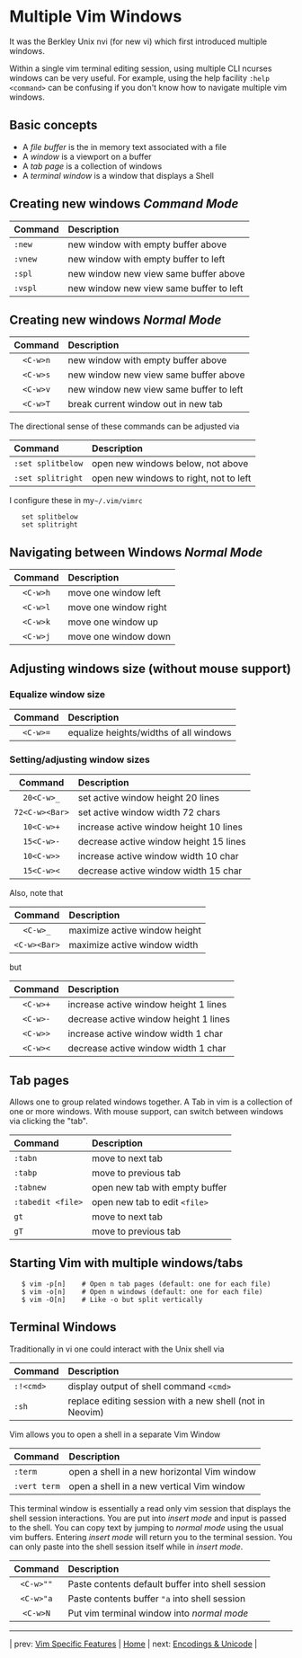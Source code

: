 # Multiple Vim Windows

It was the Berkley Unix nvi (for new vi) which first
introduced multiple windows.

Within a single vim terminal editing session, using multiple
CLI ncurses windows can be very useful.  For example,
using the help facility `:help <command>` can be confusing
if you don't know how to navigate multiple vim windows.

## Basic concepts

* A *file buffer* is the in memory text associated with a file
* A *window* is a viewport on a buffer
* A *tab page* is a collection of windows
* A *terminal window* is a window that displays a Shell

## Creating new windows *Command Mode*

| Command | Description                             |
|:------- |:--------------------------------------- |
| `:new`  | new window with empty buffer above      |
| `:vnew` | new window with empty buffer to left    |
| `:spl`  | new window new view same buffer above   |
| `:vspl` | new window new view same buffer to left |

## Creating new windows *Normal Mode*

| Command  | Description                             |
|:--------:|:--------------------------------------- |
| `<C-w>n` | new window with empty buffer above      |
| `<C-w>s` | new window new view same buffer above   |
| `<C-w>v` | new window new view same buffer to left |
| `<C-w>T` | break current window out in new tab     |

The directional sense of these commands can be adjusted via

| Command           | Description                            |
|:----------------- |:-------------------------------------- |
| `:set splitbelow` | open new windows below, not above      |
| `:set splitright` | open new windows to right, not to left |

I configure these in my`~/.vim/vimrc`

```
   set splitbelow
   set splitright
```

## Navigating between Windows *Normal Mode*

| Command     | Description           |
|:-----------:|:--------------------- |
| `<C-w>h`    | move one window left  |
| `<C-w>l`    | move one window right |
| `<C-w>k`    | move one window up    |
| `<C-w>j`    | move one window down  |

## Adjusting windows size (without mouse support)

### Equalize window size

| Command     | Description                            |
|:-----------:|:-------------------------------------- |
| `<C-w>=`    | equalize heights/widths of all windows |

### Setting/adjusting window sizes

| Command        | Description                            |
|:--------------:|:-------------------------------------- |
| `20<C-w>_`     | set active window height 20 lines      |
| `72<C-w><Bar>` | set active window width 72 chars       |
| `10<C-w>+`     | increase active window height 10 lines |
| `15<C-w>-`     | decrease active window height 15 lines |
| `10<C-w>>`     | increase active window width 10 char   |
| `15<C-w><`     | decrease active window width 15 char   |

Also, note that

| Command      | Description                   |
|:------------:|:----------------------------- |
| `<C-w>_`     | maximize active window height |
| `<C-w><Bar>` | maximize active window width  |

but

| Command  | Description                            |
|:--------:|:-------------------------------------- |
| `<C-w>+` | increase active window height 1 lines  |
| `<C-w>-` | decrease active window height 1 lines  |
| `<C-w>>` | increase active window width 1 char    |
| `<C-w><` | decrease active window width 1 char    |

## Tab pages

Allows one to group related windows together.  A Tab in vim
is a collection of one or more windows.  With mouse support,
can switch between windows via clicking the "tab".

| Command           | Description                    |
|:----------------- |:------------------------------ |
| `:tabn`           | move to next tab               |
| `:tabp`           | move to previous tab           |
| `:tabnew`         | open new tab with empty buffer |
| `:tabedit <file>` | open new tab to edit `<file>`  |
| `gt`              | move to next tab               |
| `gT`              | move to previous tab           |

## Starting Vim with multiple windows/tabs

```
   $ vim -p[n]    # Open n tab pages (default: one for each file)
   $ vim -o[n]    # Open n windows (default: one for each file)
   $ vim -O[n]    # Like -o but split vertically
```

## Terminal Windows

Traditionally in vi one could interact with the Unix shell via

| Command   | Description                                              |
|:--------- |:----------------------------------------                 |
| `:!<cmd>` | display output of shell command `<cmd>`                  |
| `:sh`     | replace editing session with a new shell (not in Neovim) |

Vim allows you to open a shell in a separate Vim Window

| Command      | Description                                 |
|:------------ |:------------------------------------------- |
| `:term`      | open a shell in a new horizontal Vim window |
| `:vert term` | open a shell in a new vertical Vim window   |

This terminal window is essentially a read only vim session that
displays the shell session interactions.  You are put into
*insert mode* and input is passed to the shell.  You can copy
text by jumping to *normal mode* using the usual vim buffers.
Entering *insert mode* will return you to the terminal session.
You can only paste into the shell session itself while in *insert mode*.

| Command   | Description                                      |
|:---------:|:------------------------------------------------ |
| `<C-w>""` | Paste contents default buffer into shell session |
| `<C-w>"a` | Paste contents buffer `"a` into shell session    |
| `<C-w>N`  | Put vim terminal window into *normal mode*       |

---

| prev: [Vim Specific Features][1] | [Home][2] | next: [Encodings & Unicode][3] |

[1]: VimSpecificFeatures.md
[2]: README.md
[3]: EncodingsUnicode.md
